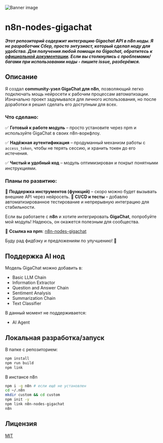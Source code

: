 ![Banner image](https://user-images.githubusercontent.com/10284570/173569848-c624317f-42b1-45a6-ab09-f0ea3c247648.png)

# n8n-nodes-gigachat

**_Этот репозиторий содержит интеграцию Gigachat API в n8n ноды. Я не разработчик Сбер, просто энтузиаст, который сделал ноду для удобства. Для получения любой помощи по Gigachat, обратитесь к [официальной документации](https://developers.sber.ru/dev). Если вы столкнулись с проблемами/багами при использовании ноды - пишите issue, разберёмся._**

## Описание

Я создал **community-узел GigaChat для n8n**, позволяющий легко подключать мощь нейросети к рабочим процессам автоматизации. Изначально проект задумывался для личного использования, но после доработки я решил сделать его доступным для всех.

### Что сделано:

✅ **Готовый к работе модуль** – просто установите через npm и используйте GigaChat в своих n8n-воркфлоу.

✅ **Надёжная аутентификация** – продуманный механизм работы с `access_token`, чтобы не терять сессию, и хранить токен до его истечения.

✅ **Чистый и удобный код** – модуль оптимизирован и покрыт понятными инструкциями.

### Планы по развитию:

🔧 **Поддержка инструментов (функций)** – скоро можно будет вызывать внешние API через нейросеть.
🔧 **CI/CD и тесты** – добавлю автоматизированное тестирование и непрерывную интеграцию для стабильности.

Если вы работаете с **n8n** и хотите интегрировать **GigaChat**, попробуйте мой модуль! Надеюсь, он окажется полезным для сообщества.

📌 **Ссылка на npm**: [n8n-nodes-gigachat](https://www.npmjs.com/package/n8n-nodes-gigachat)

Буду рад фидбэку и предложениям по улучшению! 🚀

## Поддержка AI нод

Модель GigaChat можно добавить в:

- Basic LLM Chain
- Information Extractor
- Question and Answer Chain
- Sentiment Analysis
- Summarization Chain
- Text Classifier

В данный момент не поддерживается:

- AI Agent

## Локальная разработка/запуск

В папке с репозиторием:

```bash
npm install
npm run build
npm link
```

В инстансе n8n

```bash
npm i -g n8n # если ещё не установлен
cd ~/.n8n
mkdir custom && cd custom
npm init -y
npm link n8n-nodes-gigachat
n8n
```

## Лицензия

[MIT](https://github.com/n8n-io/n8n-nodes-starter/blob/master/LICENSE.md)
